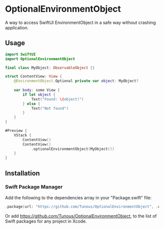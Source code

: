 # OptionalEnvironmentObject

A way to access SwiftUI EnvironmentObject in a safe way without crashing application.

## Usage

```swift
import SwiftUI
import OptionalEnvironmentObject

final class MyObject: ObservableObject {}

struct ContentView: View {
    @EnvironmentObject.Optional private var object: MyObject?
    
    var body: some View {
        if let object {
            Text("Found: \(object)")
        } else {
            Text("Not found")
        }
    }
}

#Preview {
    VStack {
        ContentView()
        ContentView()
            .optionalEnvironmentObject(MyObject())
    }
}
```

## Installation

### Swift Package Manager

Add the following to the dependencies array in your "Package.swift" file:

```swift
.package(url: "https://github.com/Tunous/OptionalEnvironmentObject", .upToNextMajor(from: "1.0.0"))
```

Or add https://github.com/Tunous/OptionalEnvironmentObject, to the list of Swift packages for any project in Xcode.
